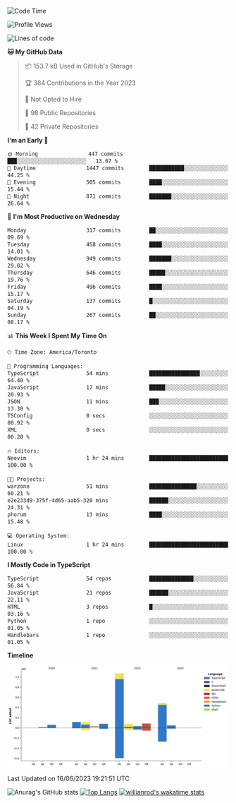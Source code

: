 <!--START_SECTION:waka-->
![Code Time](http://img.shields.io/badge/Code%20Time-364%20hrs%2056%20mins-blue)

![Profile Views](http://img.shields.io/badge/Profile%20Views-0-blue)

![Lines of code](https://img.shields.io/badge/From%20Hello%20World%20I%27ve%20Written-2.2%20million%20lines%20of%20code-blue)

**🐱 My GitHub Data** 

> 📦 153.7 kB Used in GitHub's Storage 
 > 
> 🏆 384 Contributions in the Year 2023
 > 
> 🚫 Not Opted to Hire
 > 
> 📜 98 Public Repositories 
 > 
> 🔑 42 Private Repositories 
 > 
**I'm an Early 🐤** 

```text
🌞 Morning                447 commits         ███░░░░░░░░░░░░░░░░░░░░░░   13.67 % 
🌆 Daytime                1447 commits        ███████████░░░░░░░░░░░░░░   44.25 % 
🌃 Evening                505 commits         ████░░░░░░░░░░░░░░░░░░░░░   15.44 % 
🌙 Night                  871 commits         ███████░░░░░░░░░░░░░░░░░░   26.64 % 
```
📅 **I'm Most Productive on Wednesday** 

```text
Monday                   317 commits         ██░░░░░░░░░░░░░░░░░░░░░░░   09.69 % 
Tuesday                  458 commits         ████░░░░░░░░░░░░░░░░░░░░░   14.01 % 
Wednesday                949 commits         ███████░░░░░░░░░░░░░░░░░░   29.02 % 
Thursday                 646 commits         █████░░░░░░░░░░░░░░░░░░░░   19.76 % 
Friday                   496 commits         ████░░░░░░░░░░░░░░░░░░░░░   15.17 % 
Saturday                 137 commits         █░░░░░░░░░░░░░░░░░░░░░░░░   04.19 % 
Sunday                   267 commits         ██░░░░░░░░░░░░░░░░░░░░░░░   08.17 % 
```


📊 **This Week I Spent My Time On** 

```text
🕑︎ Time Zone: America/Toronto

💬 Programming Languages: 
TypeScript               54 mins             ████████████████░░░░░░░░░   64.40 % 
JavaScript               17 mins             █████░░░░░░░░░░░░░░░░░░░░   20.93 % 
JSON                     11 mins             ███░░░░░░░░░░░░░░░░░░░░░░   13.30 % 
TSConfig                 0 secs              ░░░░░░░░░░░░░░░░░░░░░░░░░   00.92 % 
XML                      0 secs              ░░░░░░░░░░░░░░░░░░░░░░░░░   00.20 % 

🔥 Editors: 
Neovim                   1 hr 24 mins        █████████████████████████   100.00 % 

🐱‍💻 Projects: 
warzone                  51 mins             ███████████████░░░░░░░░░░   60.21 % 
e2e233d9-375f-4d65-aab5-320 mins             ██████░░░░░░░░░░░░░░░░░░░   24.31 % 
phorum                   13 mins             ████░░░░░░░░░░░░░░░░░░░░░   15.48 % 

💻 Operating System: 
Linux                    1 hr 24 mins        █████████████████████████   100.00 % 
```

**I Mostly Code in TypeScript** 

```text
TypeScript               54 repos            ██████████████░░░░░░░░░░░   56.84 % 
JavaScript               21 repos            ██████░░░░░░░░░░░░░░░░░░░   22.11 % 
HTML                     3 repos             █░░░░░░░░░░░░░░░░░░░░░░░░   03.16 % 
Python                   1 repo              ░░░░░░░░░░░░░░░░░░░░░░░░░   01.05 % 
Handlebars               1 repo              ░░░░░░░░░░░░░░░░░░░░░░░░░   01.05 % 
```



**Timeline**

![Lines of Code chart](https://raw.githubusercontent.com/wise-introvert/wise-introvert/master/assets/bar_graph.png)


 Last Updated on 16/06/2023 19:21:51 UTC
<!--END_SECTION:waka-->

![Anurag's GitHub stats](https://github-readme-stats.vercel.app/api?username=wise-introvert&count_private=true&show_icons=true)
[![Top Langs](https://github-readme-stats.vercel.app/api/top-langs/?username=wise-introvert&langs_count=10)](https://github.com/anuraghazra/github-readme-stats)
[![willianrod's wakatime stats](https://github-readme-stats.vercel.app/api/wakatime?username=wiseintrovert)](https://github.com/anuraghazra/github-readme-stats)

